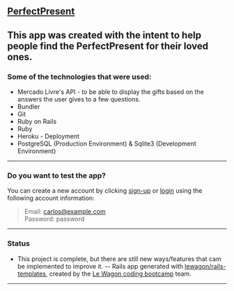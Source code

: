 [**PerfectPresent**](https://quiet-island-65599.herokuapp.com/)
--
This app was created with the intent to help people find the PerfectPresent for their loved ones.
--
### Some of the technologies that were used:
* Mercado Livre's API - to be able to display the gifts based on the answers the user gives to a few questions.
* Bundler
* Git
* Ruby on Rails
* Ruby
* Heroku - Deployment
* PostgreSQL (Production Environment) & Sqlite3 (Development Environment)
---
### Do you want to test the app?
You can create a new account by clicking [sign-up](https://quiet-island-65599.herokuapp.com/users/sign_up) or [login](https://quiet-island-65599.herokuapp.com/users/sign_in) using the following account information:
> Email: carlos@example.com\
> Password: password
---
### Status
* This project is complete, but there are still new ways/features that cam be implemented to improve it.
--
Rails app generated with [lewagon/rails-templates](https://github.com/lewagon/rails-templates), created by the [Le Wagon coding bootcamp](https://www.lewagon.com) team.
---
